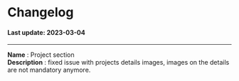 # Changelog
#### Last update: 2023-03-04

<hr>

**Name** : Project section<br/>
**Description** : fixed issue with projects details images, images on the details are  not mandatory anymore.